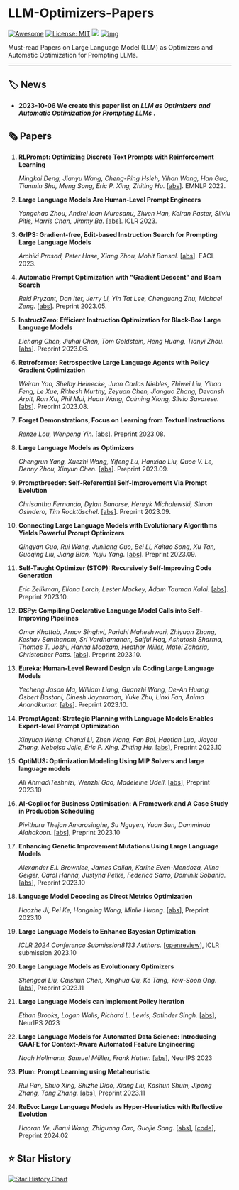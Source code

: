 # LLM-Optimizers-Papers

[![Awesome](https://camo.githubusercontent.com/64f8905651212a80869afbecbf0a9c52a5d1e70beab750dea40a994fa9a9f3c6/68747470733a2f2f617765736f6d652e72652f62616467652e737667)](https://github.com/AGI-Edgerunners/LLM-Optimizers-Papers) [![License: MIT](https://camo.githubusercontent.com/fd551ba4b042d89480347a0e74e31af63b356b2cac1116c7b80038f41b04a581/68747470733a2f2f696d672e736869656c64732e696f2f62616467652f4c6963656e73652d4d49542d677265656e2e737667)](https://opensource.org/licenses/MIT) <img src="https://img.shields.io/github/last-commit/tensorflow/tensorflow.svg"/> [![img](https://camo.githubusercontent.com/eafac29b763e18c4d80c680d6a179f348cfa2afbc8d3a45642df19fd580d2404/68747470733a2f2f696d672e736869656c64732e696f2f62616467652f5052732d57656c636f6d652d726564)](https://camo.githubusercontent.com/eafac29b763e18c4d80c680d6a179f348cfa2afbc8d3a45642df19fd580d2404/68747470733a2f2f696d672e736869656c64732e696f2f62616467652f5052732d57656c636f6d652d726564)

Must-read Papers on Large Language Model (LLM) as Optimizers and Automatic Optimization for Prompting LLMs.

---

## 🏷️ News

- **2023-10-06 We create this paper list on *LLM as Optimizers and Automatic Optimization for Prompting LLMs* .**

## 🗞️ Papers

1. **RLPrompt: Optimizing Discrete Text Prompts with Reinforcement Learning**

   *Mingkai Deng, Jianyu Wang, Cheng-Ping Hsieh, Yihan Wang, Han Guo, Tianmin Shu, Meng Song, Eric P. Xing, Zhiting Hu.* [[abs](https://arxiv.org/abs/2205.12548)]. EMNLP 2022.

1. **Large Language Models Are Human-Level Prompt Engineers**

   *Yongchao Zhou, Andrei Ioan Muresanu, Ziwen Han, Keiran Paster, Silviu Pitis, Harris Chan, Jimmy Ba.* [[abs](https://arxiv.org/abs/2211.01910)]. ICLR 2023.

1. **GrIPS: Gradient-free, Edit-based Instruction Search for Prompting Large Language Models**

   *Archiki Prasad, Peter Hase, Xiang Zhou, Mohit Bansal.* [[abs](https://arxiv.org/abs/2203.07281)]. EACL 2023.

1. **Automatic Prompt Optimization with "Gradient Descent" and Beam Search**

   *Reid Pryzant, Dan Iter, Jerry Li, Yin Tat Lee, Chenguang Zhu, Michael Zeng.* [[abs](https://arxiv.org/abs/2305.03495)]. Preprint 2023.05.

1. **InstructZero: Efficient Instruction Optimization for Black-Box Large Language Models**

   *Lichang Chen, Jiuhai Chen, Tom Goldstein, Heng Huang, Tianyi Zhou.* [[abs](https://arxiv.org/abs/2306.03082)]. Preprint 2023.06.

1. **Retroformer: Retrospective Large Language Agents with Policy Gradient Optimization**

   *Weiran Yao, Shelby Heinecke, Juan Carlos Niebles, Zhiwei Liu, Yihao Feng, Le Xue, Rithesh Murthy, Zeyuan Chen, Jianguo Zhang, Devansh Arpit, Ran Xu, Phil Mui, Huan Wang, Caiming Xiong, Silvio Savarese.* [[abs](https://arxiv.org/abs/2308.02151)]. Preprint 2023.08.

1. **Forget Demonstrations, Focus on Learning from Textual Instructions**

   *Renze Lou, Wenpeng Yin.* [[abs](https://arxiv.org/abs/2308.03795)]. Preprint 2023.08.

1. **Large Language Models as Optimizers**

   *Chengrun Yang, Xuezhi Wang, Yifeng Lu, Hanxiao Liu, Quoc V. Le, Denny Zhou, Xinyun Chen.* [[abs](https://arxiv.org/abs/2309.03409)]. Preprint 2023.09.

1. **Promptbreeder: Self-Referential Self-Improvement Via Prompt Evolution**

   *Chrisantha Fernando, Dylan Banarse, Henryk Michalewski, Simon Osindero, Tim Rocktäschel.* [[abs](https://arxiv.org/abs/2309.16797)]. Preprint 2023.09.

1. **Connecting Large Language Models with Evolutionary Algorithms Yields Powerful Prompt Optimizers**

   *Qingyan Guo, Rui Wang, Junliang Guo, Bei Li, Kaitao Song, Xu Tan, Guoqing Liu, Jiang Bian, Yujiu Yang.* [[abs](https://arxiv.org/abs/2309.08532)]. Preprint 2023.09.

1. **Self-Taught Optimizer (STOP): Recursively Self-Improving Code Generation**

   *Eric Zelikman, Eliana Lorch, Lester Mackey, Adam Tauman Kalai.* [[abs](https://arxiv.org/abs/2310.02304)]. Preprint 2023.10.

1. **DSPy: Compiling Declarative Language Model Calls into Self-Improving Pipelines**

   *Omar Khattab, Arnav Singhvi, Paridhi Maheshwari, Zhiyuan Zhang, Keshav Santhanam, Sri Vardhamanan, Saiful Haq, Ashutosh Sharma, Thomas T. Joshi, Hanna Moazam, Heather Miller, Matei Zaharia, Christopher Potts.* [[abs](https://arxiv.org/abs/2310.03714)]. Preprint 2023.10.

1. **Eureka: Human-Level Reward Design via Coding Large Language Models**

   *Yecheng Jason Ma, William Liang, Guanzhi Wang, De-An Huang, Osbert Bastani, Dinesh Jayaraman, Yuke Zhu, Linxi Fan, Anima Anandkumar.* [[abs](https://arxiv.org/abs/2310.12931)]. Preprint 2023.10.

1. **PromptAgent: Strategic Planning with Language Models Enables Expert-level Prompt Optimization**

    *Xinyuan Wang, Chenxi Li, Zhen Wang, Fan Bai, Haotian Luo, Jiayou Zhang, Nebojsa Jojic, Eric P. Xing, Zhiting Hu.* [[abs](https://arxiv.org/abs/2310.16427)], Preprint 2023.10

1. **OptiMUS: Optimization Modeling Using MIP Solvers and large language models**

   *Ali AhmadiTeshnizi, Wenzhi Gao, Madeleine Udell.* [[abs](https://arxiv.org/abs/2310.06116)], Preprint 2023.10

1. **AI-Copilot for Business Optimisation: A Framework and A Case Study in Production Scheduling**

   *Pivithuru Thejan Amarasinghe, Su Nguyen, Yuan Sun, Damminda Alahakoon.* [[abs](https://arxiv.org/abs/2309.13218)], Preprint 2023.10

1. **Enhancing Genetic Improvement Mutations Using Large Language Models**

   *Alexander E.I. Brownlee, James Callan, Karine Even-Mendoza, Alina Geiger, Carol Hanna, Justyna Petke, Federica Sarro, Dominik Sobania.* [[abs](https://arxiv.org/abs/2310.19813)], Preprint 2023.10

1. **Language Model Decoding as Direct Metrics Optimization**

   *Haozhe Ji, Pei Ke, Hongning Wang, Minlie Huang.* [[abs](https://arxiv.org/abs/2310.01041)], Preprint 2023.10

1. **Large Language Models to Enhance Bayesian Optimization**

   *ICLR 2024 Conference Submission8133 Authors.* [[openreview](https://openreview.net/forum?id=OOxotBmGol)], ICLR submission 2023.10

1. **Large Language Models as Evolutionary Optimizers**

   *Shengcai Liu, Caishun Chen, Xinghua Qu, Ke Tang, Yew-Soon Ong.* [[abs](https://arxiv.org/abs/2310.19046)], Preprint 2023.11

1. **Large Language Models can Implement Policy Iteration**

   *Ethan Brooks, Logan Walls, Richard L. Lewis, Satinder Singh.* [[abs](https://arxiv.org/abs/2210.03821v2)], NeurIPS 2023

1. **Large Language Models for Automated Data Science: Introducing CAAFE for Context-Aware Automated Feature Engineering**

   *Noah Hollmann, Samuel Müller, Frank Hutter.* [[abs](https://arxiv.org/abs/2305.03403)], NeurIPS 2023

1. **Plum: Prompt Learning using Metaheuristic**

   *Rui Pan, Shuo Xing, Shizhe Diao, Xiang Liu, Kashun Shum, Jipeng Zhang, Tong Zhang.* [[abs](https://arxiv.org/abs/2311.08364)], Preprint 2023.11

1. **ReEvo: Large Language Models as Hyper-Heuristics with Reflective Evolution**

   *Haoran Ye, Jiarui Wang, Zhiguang Cao, Guojie Song.* [[abs](https://arxiv.org/abs/2402.01145)], [[code](https://github.com/ai4co/LLM-as-HH)], Preprint 2024.02

## :star: Star History

[![Star History Chart](https://api.star-history.com/svg?repos=AGI-Edgerunners/LLM-Optimizers-Papers&type=Date)](https://star-history.com/#AGI-Edgerunners/LLM-Optimizers-Papers&Date)




